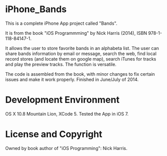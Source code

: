 iPhone_Bands
============

This is a complete iPhone App project called "Bands". 

It is from the book "iOS Programmming" by Nick Harris (2014), ISBN 978-1-118-84147-1.

It allows the user to store favorite bands in an alphabeta list. The user can share bands information by email or message, search the web, find local record stores (and locate them on google map), search iTunes for tracks and play the preview tracks. The function is versatile.

The code is assembled from the book, with minor changes to fix certain issues and make it work properly. Finished in June/July of 2014.

Development Environment
======

OS X 10.8 Mountain Lion, XCode 5. Tested the App in iOS 7.

License and Copyright
======

Owned by book author of "iOS Programming": Nick Harris.
